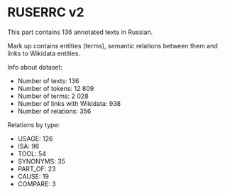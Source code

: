 # RUSERRC v2

This part contains 136 annotated texts in Russian.

Mark up contains entities (terms), semantic relations between them and links to Wikidata entities.

Info about dataset:
- Number of texts: 136
- Number of tokens: 12 809
- Number of terms: 2 028
- Number of links with Wikidata: 938
- Number of relations: 356

Relations by type:
- USAGE: 126
- ISA: 96
- TOOL: 54
- SYNONYMS: 35
- PART_OF: 23
- CAUSE: 19
- COMPARE: 3
